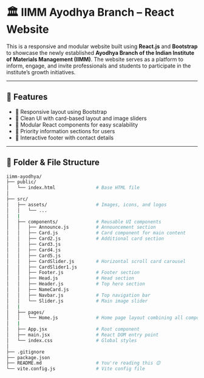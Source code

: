 # 🏛️ IIMM Ayodhya Branch – React Website

This is a responsive and modular website built using **React.js** and **Bootstrap** to showcase the newly established **Ayodhya Branch of the Indian Institute of Materials Management (IIMM)**. The website serves as a platform to inform, engage, and invite professionals and students to participate in the institute’s growth initiatives.

---

## 📌 Features

- 🔹 Responsive layout using Bootstrap  
- 🔹 Clean UI with card-based layout and image sliders  
- 🔹 Modular React components for easy scalability  
- 🔹 Priority information sections for users  
- 🔹 Interactive footer with contact details  

---

## 📁 Folder & File Structure

```bash
iimm-ayodhya/
├── public/
│   └── index.html               # Base HTML file
│
├── src/
│   ├── assets/                  # Images, icons, and logos
│   │   └── ...                  
│   |
│   ├── components/              # Reusable UI components
│   │   ├── Announce.js          # Announcement section
│   │   ├── Card.js              # Card component for main content
│   │   ├── Card2.js             # Additional card section
│   │   ├── Card3.js
│   │   ├── Card4.js
│   │   ├── Card5.js
│   │   ├── CardSlider.js        # Horizontal scroll card carousel
│   │   ├── CardSlider1.js
│   │   ├── Footer.js            # Footer section
│   │   ├── Head.js              # Head section
│   │   ├── Header.js            # Top hero section
│   │   ├── NameCard.js
│   │   ├── Navbar.js            # Top navigation bar
│   │   └── Slider.js            # Main image slider
│   |
│   ├── pages/
│   │   └── Home.js              # Home page layout combining all components
│   |
│   ├── App.jsx                  # Root component
│   ├── main.jsx                 # React DOM entry point
│   └── index.css                # Global styles
│
├── .gitignore
├── package.json
├── README.md                    # You're reading this 😊
└── vite.config.js               # Vite config file
